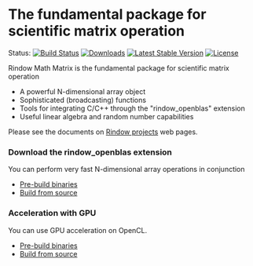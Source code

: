 The fundamental package for scientific matrix operation
=======================================================
Status:
[![Build Status](https://github.com/rindow/rindow-math-matrix/workflows/tests/badge.svg)](https://github.com/rindow/rindow-math-matrix/actions)
[![Downloads](https://img.shields.io/packagist/dt/rindow/rindow-math-matrix)](https://packagist.org/packages/rindow/rindow-math-matrix)
[![Latest Stable Version](https://img.shields.io/packagist/v/rindow/rindow-math-matrix)](https://packagist.org/packages/rindow/rindow-math-matrix)
[![License](https://img.shields.io/packagist/l/rindow/rindow-math-matrix)](https://packagist.org/packages/rindow/rindow-math-matrix)

Rindow Math Matrix is the fundamental package for scientific matrix operation

- A powerful N-dimensional array object
- Sophisticated (broadcasting) functions
- Tools for integrating C/C++ through the "rindow_openblas" extension
- Useful linear algebra and random number capabilities



Please see the documents on [Rindow projects](https://rindow.github.io/) web pages.




### Download the rindow_openblas extension

You can perform very fast N-dimensional array operations in conjunction

- [Pre-build binaries](https://github.com/rindow/rindow-openblas/releases)
- [Build from source](https://github.com/rindow/rindow-openblas)

### Acceleration with GPU

You can use GPU acceleration on OpenCL.

- [Pre-build binaries](https://github.com/rindow/rindow-clblast/releases)
- [Build from source](https://github.com/rindow/rindow-clblast)
